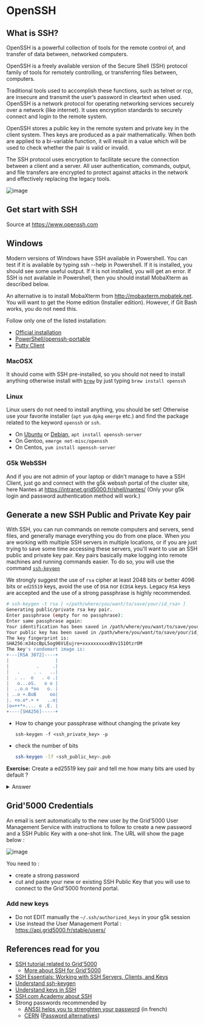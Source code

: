# OpenSSH

## What is SSH?

OpenSSH is a powerful collection of tools for the remote control of, and transfer of data between, networked computers. 

OpenSSH is a freely available version of the Secure Shell (SSH) protocol family of tools for remotely controlling, or transferring files between, computers.

Traditional tools used to accomplish these functions, such as telnet or rcp, are insecure and transmit the user’s password in cleartext when used. OpenSSH is a network protocol for operating networking services securely over a network (like internet). It uses encryption standards to securely connect and login to the remote system.

OpenSSH stores a public key in the remote system and private key in the client system. Thes keys are produced as a pair mathematically. When both are applied to a bi-variable function, it will result in a value which will be used to check whether the pair is valid or invalid. 

The SSH protocol uses encryption to facilitate secure the connection between a client and a server. All user authentication, commands, output, and file transfers are encrypted to protect against attacks in the network and effectively replacing the legacy tools.

![image](https://www.ssh.com/hubfs/Imported_Blog_Media/SSH_simplified_protocol_diagram-2.png)

## Get start with SSH
Source at https://www.openssh.com

## Windows

Modern versions of Windows have SSH available in Powershell. You can test if it is available by typing ssh --help in Powershell. If it is installed, you should see some useful output. If it is not installed, you will get an error. If SSH is not available in Powershell, then you should install MobaXterm as described below.

An alternative is to install MobaXterm from http://mobaxterm.mobatek.net. You will want to get the Home edition (Installer edition). However, if Git Bash works, you do not need this.

Follow only one of the listed installation:
- [Official installation](https://docs.microsoft.com/en-us/windows-server/administration/openssh/openssh_install_firstuse)
- [PowerShell/openssh-portable](https://github.com/PowerShell/OpenSSH-Portable)
- [Putty Client](https://www.puttysshclient.com/) 

### MacOSX

It should come with SSH pre-installed, so you should not need to install anything otherwise install with [`brew`](https://brew.sh) by just typing `brew install openssh`

### Linux

Linux users do not need to install anything, you should be set! Otherwise use your favorite installer (`apt` `yum` `dpkg` `emerge` etc.) and find the package related to the keyword `openssh` or `ssh`.

- On [Ubuntu](https://ubuntu.com/server/docs/service-openssh) or [Debian](https://wiki.debian.org/SSH), `apt install openssh-server`
- On Gentoo, `emerge net-misc/openssh`
- On Centos, `yum install openssh-server`

### G5k WebSSH

And if you are not admin of your laptop or didn't manage to have a SSH Client, just go and connect with the g5k webssh portal of the cluster site, here Nantes at https://intranet.grid5000.fr/shell/nantes/ (Only your g5k login and password authentication method will work.)

## Generate a new SSH Public and Private Key pair

With SSH, you can run commands on remote computers and servers, send files, and generally manage everything you do from one place. When you are working with multiple SSH servers in multiple locations, or if you are just trying to save some time accessing these servers, you'll want to use an SSH public and private key pair. Key pairs basically make logging into remote machines and running commands easier. To do so, you will use the command [`ssh-keygen`](https://www.ssh.com/academy/ssh/keygen?hsLang=en)

We strongly suggest the use of `rsa` cipher at least 2048 bits or better 4096 bits or `ed25519` keys, avoid the use of `DSA` nor `ECDSA` keys. Legacy `RSA` keys are accepted and the use of a strong passphrase is highly recommended.

```bash
# ssh-keygen -t rsa [ </path/where/you/want/to/save/your/id_rsa> ]
Generating public/private rsa key pair.
Enter passphrase (empty for no passphrase):
Enter same passphrase again:
Your identification has been saved in /path/where/you/want/to/save/your/id_rsa.
Your public key has been saved in /path/where/you/want/to/save/your/id_rsa.pub.
The key fingerprint is:
SHA256:m34zcBpL5og96ViEujre+xxxxxxxxxxBVv151OtzrOM 
The key's randomart image is:
+---[RSA 3072]----+
|                 |
|          .     .|
|   .     . .   ..|
|  . ..  o   . o .|
|   o...oS.   o o |
|  ..o.o *oo   o. |
| ..o +.BoB     oo|
|. +o.o*.+ +   ..o|
|o=++*+.... o .E. |
+----[SHA256]-----+
```

- How to change your passphrase without changing the private key
  ```
  ssh-keygen -f <ssh_private_key> -p
  ```
  
- check the number of bits
  ```bash
  ssh-keygen -lf <ssh_public_key>.pub
  ```

**Exercise:** Create a ed25519 key pair and tell me how many bits are used by default ?
<details><summary>Answer</summary>
<p>
```bash
ssh-keygen -t ed25519 -f foo
256 SHA256:1V2QK6MREVLFpdIq6tAtD2hZoKMRI6m/qIIpVG+MHAc randria@rr-ls2n-mbp-2.home (ED25519)
```
</p>
</details>

## Grid'5000 Credentials
An email is sent automatically to the new user by the Grid'5000 User Management Service with instructions to follow to create a new password and a SSH Public Key with a one-shot link. The URL will show the page below :

![image](https://user-images.githubusercontent.com/2065392/150173872-75d62e89-623f-48dc-bacc-aa4676cad2fe.png)

You need to :
- create a strong password
- cut and paste your new or existing SSH Public Key that you will use to connect to the Grid'5000 frontend portal.

### Add new keys
- Do not EDIT manually the `~/.ssh/authorized_keys` in your g5k session
- Use instead the User Management Portal : https://api.grid5000.fr/stable/users/

## References read for you
- [SSH tutorial related to Grid'5000](https://www.grid5000.fr/w/SSH)
  - [More about SSH for Grid'5000](https://github.com/lnussbaum/slides-lectures/blob/master/ssh/ssh.pdf)
- [SSH Essentials: Working with SSH Servers, Clients, and Keys](https://www.digitalocean.com/community/tutorials/ssh-essentials-working-with-ssh-servers-clients-and-keys)
- [Understand ssh-keygen](https://www.ssh.com/academy/ssh/keygen?hsLang=en)
- [Understand keys in SSH](https://www.ssh.com/academy/ssh/key)
- [SSH.com Academy about SSH](https://www.ssh.com/academy/ssh)
- Strong passwords recommended by
  - [ANSSI helps you to strenghten your password](https://www.ssi.gouv.fr/administration/precautions-elementaires/calculer-la-force-dun-mot-de-passe) (in french)
  - [CERN](https://security.web.cern.ch/recommendations/en/passwords.shtml) ([Password alternatives](https://security.web.cern.ch/recommendations/en/password_alternatives.shtml))
